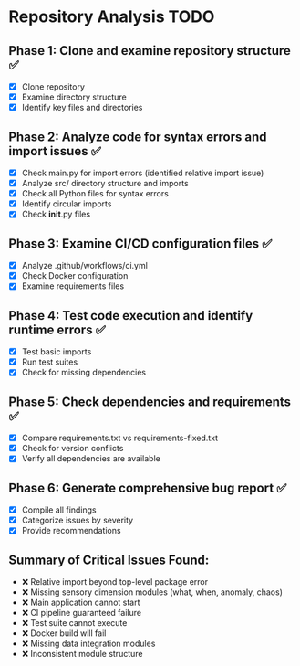 # Repository Analysis TODO

## Phase 1: Clone and examine repository structure ✅
- [x] Clone repository
- [x] Examine directory structure
- [x] Identify key files and directories

## Phase 2: Analyze code for syntax errors and import issues ✅
- [x] Check main.py for import errors (identified relative import issue)
- [x] Analyze src/ directory structure and imports
- [x] Check all Python files for syntax errors
- [x] Identify circular imports
- [x] Check __init__.py files

## Phase 3: Examine CI/CD configuration files ✅
- [x] Analyze .github/workflows/ci.yml
- [x] Check Docker configuration
- [x] Examine requirements files

## Phase 4: Test code execution and identify runtime errors ✅
- [x] Test basic imports
- [x] Run test suites
- [x] Check for missing dependencies

## Phase 5: Check dependencies and requirements ✅
- [x] Compare requirements.txt vs requirements-fixed.txt
- [x] Check for version conflicts
- [x] Verify all dependencies are available

## Phase 6: Generate comprehensive bug report ✅
- [x] Compile all findings
- [x] Categorize issues by severity
- [x] Provide recommendations

## Summary of Critical Issues Found:
- ❌ Relative import beyond top-level package error
- ❌ Missing sensory dimension modules (what, when, anomaly, chaos)
- ❌ Main application cannot start
- ❌ CI pipeline guaranteed failure
- ❌ Test suite cannot execute
- ❌ Docker build will fail
- ❌ Missing data integration modules
- ❌ Inconsistent module structure

